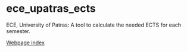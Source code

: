 # ece_upatras_ects
ECE, University of Patras: A tool to calculate the needed ECTS for each semester.

[Webpage index](https://themetalfleece.github.io/ece_upatras_ects/)
